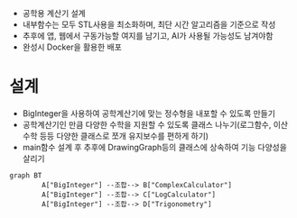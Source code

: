 - 공학용 계산기 설계
- 내부함수는 모두 STL사용을 최소화하며, 최단 시간 알고리즘을 기준으로 작성
- 추후에 앱, 웹에서 구동가능할 여지를 남기고, AI가 사용될 가능성도 남겨야함
- 완성시 Docker을 활용한 배포



# 설계

- BigInteger을 사용하여 공학계산기에 맞는 정수형을 내포할 수 있도록 만들기
- 공학계산기인 만큼 다양한 수학을 지원할 수 있도록 클래스 나누기(로그함수, 이산수학 등등 다양한 클래스로 쪼개 유지보수를 편하게 하기)
- main함수 설계 후 추후에 DrawingGraph등의 클래스에 상속하여 기능 다양성을 살리기

```mermaid
graph BT
		A["BigInteger"] --조합--> B["ComplexCalculator"]
		A["BigInteger"] --조합--> C["LogCalculator"]
		A["BigInteger"] --조합--> D["Trigonometry"]
```